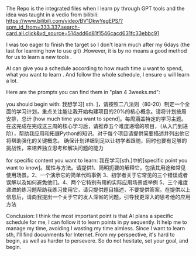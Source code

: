 The Repo is the integrated files when I learn py through GPT tools and the idea was taught in a vedio from bilibili:
https://www.bilibili.com/video/BV1DkwYegEPS/?spm_id_from=333.337.search-card.all.click&vd_source=514add6d81f1546cacd631fc33ebbc91

I was too eager to finish the target so I don't learn much after my 6days (the last for learning how to use git) .However, it is by no
means a good method for us to learn a new tools .

AI can give you a schedule according to how much time u want to spend, what you want to learn . And follow the whole schedule, I ensure
u will learn a lot.

Here are the prompts you can find them in "plan 4 3weeks.md":

you should begin with:
  我想学习[ sth. ]，请按照二八法则（80-20）制定一个全面的学习计划，重点关注能让我开始构建项目的20%的核心概念。请将计划按周安排，总计
  [how much time you want to spend]。每周涵盖特定的学习主题。
在这完成在完成这三周的核心学习后，请推荐五个难度递增的项目，（从入门到进阶），帮助我应用和拓展Python的知识。对于每个项目请提供简要描述并列出他它将帮助强化的关键概念。
确保计划详细到足以让初学者跟随，同时也要有足够的挑战性，来培养独立思考和解决问题的能力

for specific content you want to learn:
  我在学习[sth.]中的[specific point you want to know]。属性与方法。请提供1、简明扼要的解释它，包括其用途和常见使用场景。2、一个演示它的简单代码事例
3、初学者关于它常见的三个错误或者误解以及如何避免他们。4、两个它特别有用的实际应用场景或举例
5、三个难度递进的练习题帮助我练习使用它，请只提供题目描述，不要提供答案。在提供以上信息后，请向我提出一个关于它的发人深省的问题，引导我更深入的思考他的应用方法

Conclusion:
  I think the most important point is that AI plans a specific schedule for me, I can follow it to learn points in py sequently.
  It help me to manage my time, avoiding I wasting my time aimless. Since I want to learn sth, I'll find docunments for Internet.
  From my perspective, it's hard to begin, as well as harder to persevere. So do not hesitate, set your goal, and begin.  
